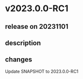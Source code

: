 # v2023.0.0-RC1

## release on 20231101

## description

## changes

Update SNAPSHOT to 2023.0.0-RC1

